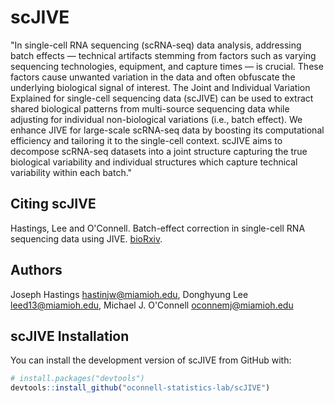 # scJIVE
"In single-cell RNA sequencing (scRNA-seq) data analysis, addressing batch effects — technical artifacts stemming from factors such as varying sequencing technologies, equipment, and capture times — is crucial. These factors cause unwanted variation in the data and often obfuscate the underlying biological signal of interest. The Joint and Individual Variation Explained for single-cell sequencing data (scJIVE) can be used to extract shared biological patterns from multi-source sequencing data while adjusting for individual non-biological variations (i.e., batch effect). We enhance JIVE for large-scale scRNA-seq data by boosting its computational efficiency and tailoring it to the single-cell context. scJIVE aims to decompose scRNA-seq datasets into a joint structure capturing the true biological variability and individual structures which capture technical variability within each batch."

  
## Citing scJIVE
  
Hastings, Lee and O'Connell. Batch-effect correction in single-cell RNA sequencing data using JIVE. [bioRxiv](https://www.biorxiv.org/content/10.1101/2023.10.25.563973v1).

## Authors

Joseph Hastings <hastinjw@miamioh.edu>, Donghyung Lee <leed13@miamioh.edu>, Michael J. O'Connell <oconnemj@miamioh.edu>

## scJIVE Installation

You can install the development version of scJIVE from GitHub with:

``` r
# install.packages("devtools")
devtools::install_github("oconnell-statistics-lab/scJIVE")
```


  